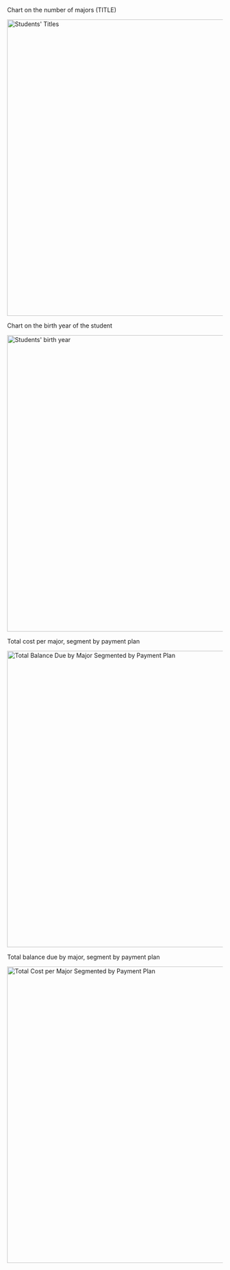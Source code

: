 <p>Chart on the number of majors (TITLE)</p>
<img width="692" alt="Students' Titles" src="https://github.com/QDZ03/Data332/assets/159860533/cc69df31-ab26-444e-808a-a8ae650948f2">
<p>Chart on the birth year of the student</p>
<img width="692" alt="Students' birth year" src="https://github.com/QDZ03/Data332/assets/159860533/bbd83490-7277-4734-ab24-4d20bdc4cea9">
<p>Total cost per major, segment by payment plan</p>
<img width="692" alt="Total Balance Due by Major Segmented by Payment Plan" src="https://github.com/QDZ03/Data332/assets/159860533/8796e540-9e7a-4185-b34f-db4ce59390be">
<p>Total balance due by major, segment by payment plan</p>
<img width="692" alt="Total Cost per Major Segmented by Payment Plan" src="https://github.com/QDZ03/Data332/assets/159860533/07bd4063-ec17-4fbe-b044-3199333a649a">
